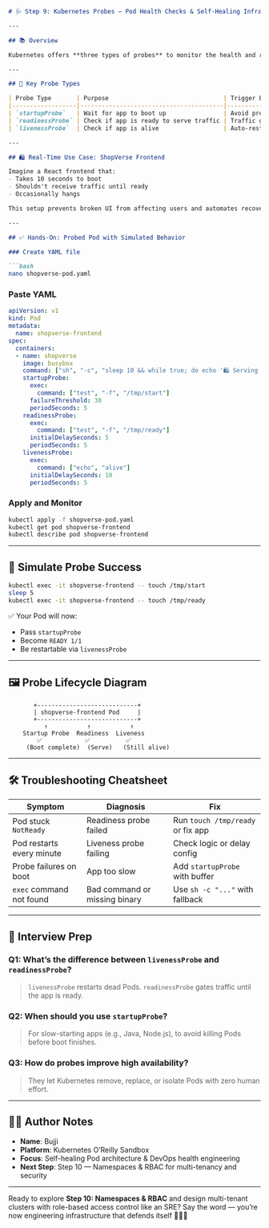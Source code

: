 ```md
# 🩺 Step 9: Kubernetes Probes — Pod Health Checks & Self-Healing Infrastructure

---

## 📚 Overview

Kubernetes offers **three types of probes** to monitor the health and readiness of Pods. These probes power **self-healing, zero-downtime deployments**, and smart traffic routing — all essential in **real-world DevOps** and e-commerce platforms like **ShopVerse**.

---

## 🧠 Key Probe Types

| Probe Type       | Purpose                                | Trigger Behavior          |
|------------------|----------------------------------------|---------------------------|
| `startupProbe`   | Wait for app to boot up                | Avoid premature restarts  |
| `readinessProbe` | Check if app is ready to serve traffic | Traffic gating            |
| `livenessProbe`  | Check if app is alive                  | Auto-restart on failure   |

---

## 🛍️ Real-Time Use Case: ShopVerse Frontend

Imagine a React frontend that:
- Takes 10 seconds to boot
- Shouldn't receive traffic until ready
- Occasionally hangs

This setup prevents broken UI from affecting users and automates recovery.

---

## ✅ Hands-On: Probed Pod with Simulated Behavior

### Create YAML file

```bash
nano shopverse-pod.yaml
```

### Paste YAML

```yaml
apiVersion: v1
kind: Pod
metadata:
  name: shopverse-frontend
spec:
  containers:
  - name: shopverse
    image: busybox
    command: ["sh", "-c", "sleep 10 && while true; do echo '🛍️ Serving ShopVerse'; sleep 5; done"]
    startupProbe:
      exec:
        command: ["test", "-f", "/tmp/start"]
      failureThreshold: 30
      periodSeconds: 5
    readinessProbe:
      exec:
        command: ["test", "-f", "/tmp/ready"]
      initialDelaySeconds: 5
      periodSeconds: 5
    livenessProbe:
      exec:
        command: ["echo", "alive"]
      initialDelaySeconds: 10
      periodSeconds: 5
```

### Apply and Monitor

```bash
kubectl apply -f shopverse-pod.yaml
kubectl get pod shopverse-frontend
kubectl describe pod shopverse-frontend
```

---

## 🧪 Simulate Probe Success

```bash
kubectl exec -it shopverse-frontend -- touch /tmp/start
sleep 5
kubectl exec -it shopverse-frontend -- touch /tmp/ready
```

✅ Your Pod will now:
- Pass `startupProbe`
- Become `READY 1/1`
- Be restartable via `livenessProbe`

---

## 🖼️ Probe Lifecycle Diagram

```plaintext
       +----------------------------+
       | shopverse-frontend Pod     |
       +----------------------------+
          ↑           ↑           ↑
    Startup Probe  Readiness  Liveness
        ✅            ✅          ✅
     (Boot complete)  (Serve)   (Still alive)
```

---

## 🛠️ Troubleshooting Cheatsheet

| Symptom                     | Diagnosis                            | Fix                                  |
|-----------------------------|---------------------------------------|---------------------------------------|
| Pod stuck `NotReady`        | Readiness probe failed               | Run `touch /tmp/ready` or fix app     |
| Pod restarts every minute   | Liveness probe failing               | Check logic or delay config           |
| Probe failures on boot      | App too slow                         | Add `startupProbe` with buffer        |
| `exec` command not found    | Bad command or missing binary        | Use `sh -c "..."` with fallback       |

---

## 💬 Interview Prep

### Q1: What’s the difference between `livenessProbe` and `readinessProbe`?
> `livenessProbe` restarts dead Pods. `readinessProbe` gates traffic until the app is ready.

### Q2: When should you use `startupProbe`?
> For slow-starting apps (e.g., Java, Node.js), to avoid killing Pods before boot finishes.

### Q3: How do probes improve high availability?
> They let Kubernetes remove, replace, or isolate Pods with zero human effort.

---

## 🧑‍💻 Author Notes

- **Name**: Bujji  
- **Platform**: Kubernetes O’Reilly Sandbox  
- **Focus**: Self-healing Pod architecture & DevOps health engineering  
- **Next Step**: Step 10 — Namespaces & RBAC for multi-tenancy and security

---

Ready to explore **Step 10: Namespaces & RBAC** and design multi-tenant clusters with role-based access control like an SRE? Say the word — you’re now engineering infrastructure that defends itself 💪🔐📡
```
